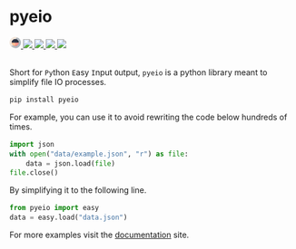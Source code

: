 # pyeio

<div align="left">
<a href="https://harttraveller.com/pyeio" target="_blank">
<img src="https://raw.githubusercontent.com/harttraveller/pyeio/main/docs/assets/pyeio-large.png" height=20>
</a>
<a href="https://pypi.org/project/pyeio/" target="_blank">
<img src="https://img.shields.io/pypi/v/pyeio" height=20>
</a>
<a href="https://github.com/harttraveller/pyeio/blob/main/LICENSE" target="_blank">
<img src="https://img.shields.io/badge/license-MIT-blue" height=20>
</a>
<a href="https://www.python.org/downloads" target="_blank">
<img src="https://img.shields.io/badge/python-3.10-blue" height=20>
</a>
<a href="https://github.com/psf/black" target="_blank">
<img src="https://img.shields.io/badge/code%20style-black-black" height=20>
</a>
</div>

<br>

Short for `Py`thon `E`asy `I`nput `O`utput, `pyeio` is a python library meant to simplify file IO processes.

```bash
pip install pyeio
```

For example, you can use it to avoid rewriting the code below hundreds of times.

```python
import json
with open("data/example.json", "r") as file:
    data = json.load(file)
file.close()
```

By simplifying it to the following line.

```python
from pyeio import easy
data = easy.load("data.json")
```

For more examples visit the [documentation](https://harttraveller.com/pyeio) site.




